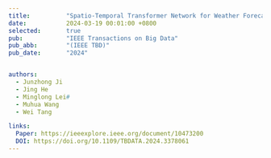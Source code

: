 ```yaml
---
title:          "Spatio-Temporal Transformer Network for Weather Forecasting"
date:           2024-03-19 00:01:00 +0800
selected:       true
pub:            "IEEE Transactions on Big Data"
pub_abb:        "(IEEE TBD)"
pub_date:       "2024"


authors:
  - Junzhong Ji
  - Jing He
  - Minglong Lei#
  - Muhua Wang
  - Wei Tang

links:
  Paper: https://ieeexplore.ieee.org/document/10473200
  DOI: https://doi.org/10.1109/TBDATA.2024.3378061
---
```

